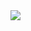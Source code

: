 <img src="https://capsule-render.vercel.app/api?type=waving&color=3377ff&height=230&section=header&text=Heeggung%20Hub&fontSize=90&animation=twinkling" />
